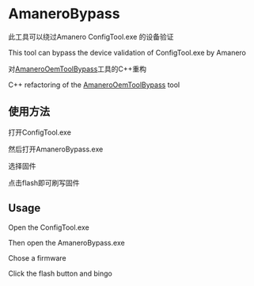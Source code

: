 # AmaneroBypass
此工具可以绕过Amanero ConfigTool.exe 的设备验证

This tool can bypass the device validation of ConfigTool.exe by Amanero

对[AmaneroOemToolBypass](https://github.com/sabpprook/AmaneroOemToolBypass)工具的C++重构

C++ refactoring of the [AmaneroOemToolBypass](https://github.com/sabpprook/AmaneroOemToolBypass) tool

## 使用方法

打开ConfigTool.exe

然后打开AmaneroBypass.exe

选择固件

点击flash即可刷写固件

## Usage

Open the ConfigTool.exe

Then open the AmaneroBypass.exe

Chose a firmware

Click the flash button and bingo
